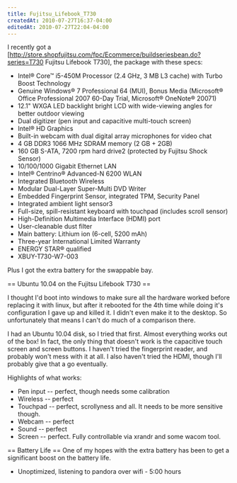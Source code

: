 ```yaml
---
title: Fujitsu_Lifebook_T730
createdAt: 2010-07-27T16:37-04:00
editedAt: 2010-07-27T22:04-04:00
---
```


I recently got a [http://store.shopfujitsu.com/fpc/Ecommerce/buildseriesbean.do?series=T730 Fujitsu Lifebook T730], the package with these specs:

* Intel® Core™ i5-450M Processor (2.4 GHz, 3 MB L3 cache) with Turbo Boost Technology
* Genuine Windows® 7 Professional 64 (MUI), Bonus Media (Microsoft® Office Professional 2007 60-Day Trial, Microsoft® OneNote® 20071)
* 12.1" WXGA LED backlight bright LCD with wide-viewing angles for better outdoor viewing
* Dual digitizer (pen input and capacitive multi-touch screen)
* Intel® HD Graphics
* Built-in webcam with dual digital array microphones for video chat
* 4 GB DDR3 1066 MHz SDRAM memory (2 GB + 2GB)
* 160 GB S-ATA, 7200 rpm hard drive2 (protected by Fujitsu Shock Sensor)
* 10/100/1000 Gigabit Ethernet LAN
* Intel® Centrino® Advanced-N 6200 WLAN
* Integrated Bluetooth Wireless
* Modular Dual-Layer Super-Multi DVD Writer
* Embedded Fingerprint Sensor, integrated TPM, Security Panel
* Integrated ambient light sensor3
* Full-size, spill-resistant keyboard with touchpad (includes scroll sensor)
* High-Definition Multimedia Interface (HDMI) port
* User-cleanable dust filter
* Main battery: Lithium ion (6-cell, 5200 mAh)
* Three-year International Limited Warranty
* ENERGY STAR® qualified
* XBUY-T730-W7-003

Plus I got the extra battery for the swappable bay.

== Ubuntu 10.04 on the Fujitsu Lifebook T730 ==

I thought I'd boot into windows to make sure all the hardware worked before replacing it with linux, but after it rebooted for the 4th time while doing it's configuration I gave up and killed it. I didn't even make it to the desktop. So unfortunately that means I can't do much of a comparison there.

I had an Ubuntu 10.04 disk, so I tried that first. Almost everything works out of the box! In fact, the only thing that doesn't work is the capacitive touch screen and screen buttons. I haven't tried the fingerprint reader, and probably won't mess with it at all. I also haven't tried the HDMI, though I'll probably give that a go eventually.

Highlights of what works:
* Pen input -- perfect, though needs some calibration
* Wireless -- perfect
* Touchpad -- perfect, scrollyness and all. It needs to be more sensitive though.
* Webcam -- perfect
* Sound -- perfect
* Screen -- perfect. Fully controllable via xrandr and some wacom tool.

== Battery Life ==
One of my hopes with the extra battery has been to get a significant boost on the battery life.

* Unoptimized, listening to pandora over wifi - 5:00 hours

